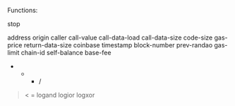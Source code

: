 Functions:

stop

address
origin
caller
call-value
call-data-load
call-data-size
code-size
gas-price
return-data-size
coinbase
timestamp
block-number
prev-randao
gas-limit
chain-id
self-balance
base-fee

* + - /
> < =
logand logior logxor
